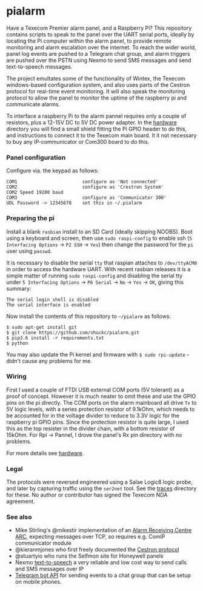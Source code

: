 
# pialarm
Have a Texecom Premier alarm panel, and a Raspberry Pi? This repository contains scripts to speak to the panel over the UART serial ports, ideally by locating the Pi computer within the alarm panel, to provide remote monitoring and alarm escalation over the internet. To reach the wider world, panel log events are pushed to a Telegram chat group, and alarm triggers are pushed over the PSTN using Nexmo to send SMS messages and send text-to-speech messages.

The project emultates some of the functionality of Wintex, the Texecom windows-based configuration system, and also uses parts of the Cestron protocol for real-time event monitoring. It will also speak the monitoring protocol to allow the panel to monitor the uptime of the raspberry pi and communicate alarms.

To interface a raspberry Pi to the alarm pannel requires only a couple of resistors, plus a 12-15V DC to 5V DC power adapter. In the [hardware](hardware/) directory you will find a small shield fitting the Pi GPIO header to do this, and instructions to connect it to the Texecom main board. It it not necessary to buy any IP-communicator or Com300 board to do this.

### Panel configuration
Configure via. the keypad as follows:

    COM1                        configure as 'Not connected'
    COM2                        configure as 'Crestron System'
    COM2 Speed 19200 baud
    COM3                        configure as 'Communicator 300'
    UDL Password -> 12345678    set this in ~/.pialarm

### Preparing the pi
Install a blank `rasbian` install to an SD Card (ideally skipping NOOBS). Boot using a keyboard and screen, then use `sudo raspi-config` to enable ssh (`5 Interfacing Options` -> `P2 SSH` -> `Yes`) then change the password for the `pi` user using `passwd`.

It is necessary to disable the serial `tty` that raspian attaches to `/dev/ttyACM0` in order to access the hardware UART. With recent rasbian releases it is a simple matter of running `sudo raspi-config` and disabling the serial tty under `5 Interfacing Options` -> `P6 Serial` -> `No` -> `Yes` -> `OK`, giving this summary:

    The serial login shell is disabled
    The serial interface is enabled

Now install the contents of this repository to `~/pialarm` as follows:

	$ sudo apt-get install git
    $ git clone https://github.com/shuckc/pialarm.git
    $ pip3.6 install -r requirements.txt
    $ python

You may also update the Pi kernel and firmware with `$ sudo rpi-update` - didn't cause any problems for me.

### Wiring
First I used a couple of FTDI USB external COM ports (5V tolerant) as a proof of concept. However it is much neater to omit these and use the GPIO pins on the pi directly. The COM ports on the alarm mainboard all drive `Tx` to 5V logic levels, with a series protection resistor of 9.1kOhm, which needs to be accounted for in the voltage divider to reduce to 3.3V logic for the raspberry pi GPIO pins. Since the protection resistor is quite large, I used this as the top resister in the divider chain, with a bottom resistor of 15kOhm. For Rpi -> Pannel, I drove the panel's Rx pin directory with no problems.

For more details see [hardware](hardware/).

### Legal
The protocols were reversed engineered using a Salae Logic8 logic probe, and later by capturing traffic using the `ser2net` tool. See the [traces](traces/) directory for these. No author or contributor has signed the Texecom NDA agreement.

### See also

* Mike Stirling's @mikestir  implementation of an [Alarm Receiving Centre ARC](https://github.com/mikestir/alarm-server ), expecting messages over TCP, so requires e.g. ComIP communicator module
* @kieranmjones who first freely documented the [Cestron protocol](https://github.com/kieranmjones/homebridge-texecom/blob/master/index.js )
* @stuartyio who runs the Selfmon site for Honeywell panels
* Nexmo [text-to-speech](https://developer.nexmo.com/voice/voice-api/guides/text-to-speech) a very reliable and low cost way to send calls and SMS messages over IP
* [Telegram bot API](https://core.telegram.org/bots/api) for sending events to a chat group that can be setup on mobile phones.

